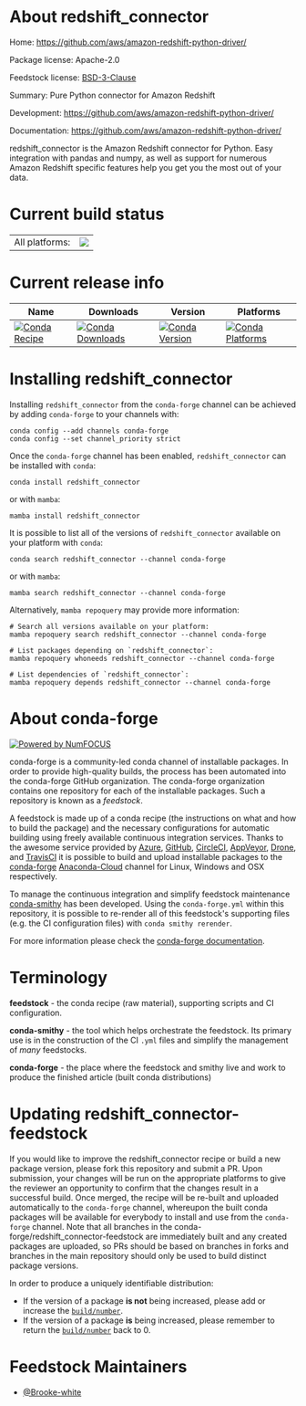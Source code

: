 About redshift_connector
========================

Home: https://github.com/aws/amazon-redshift-python-driver/

Package license: Apache-2.0

Feedstock license: [BSD-3-Clause](https://github.com/conda-forge/redshift_connector-feedstock/blob/main/LICENSE.txt)

Summary: Pure Python connector for Amazon Redshift

Development: https://github.com/aws/amazon-redshift-python-driver/

Documentation: https://github.com/aws/amazon-redshift-python-driver/

redshift_connector is the Amazon Redshift connector for Python. Easy integration with
pandas and numpy, as well as support for numerous Amazon Redshift specific features
help you get you the most out of your data.


Current build status
====================


<table><tr><td>All platforms:</td>
    <td>
      <a href="https://dev.azure.com/conda-forge/feedstock-builds/_build/latest?definitionId=11479&branchName=main">
        <img src="https://dev.azure.com/conda-forge/feedstock-builds/_apis/build/status/redshift_connector-feedstock?branchName=main">
      </a>
    </td>
  </tr>
</table>

Current release info
====================

| Name | Downloads | Version | Platforms |
| --- | --- | --- | --- |
| [![Conda Recipe](https://img.shields.io/badge/recipe-redshift_connector-green.svg)](https://anaconda.org/conda-forge/redshift_connector) | [![Conda Downloads](https://img.shields.io/conda/dn/conda-forge/redshift_connector.svg)](https://anaconda.org/conda-forge/redshift_connector) | [![Conda Version](https://img.shields.io/conda/vn/conda-forge/redshift_connector.svg)](https://anaconda.org/conda-forge/redshift_connector) | [![Conda Platforms](https://img.shields.io/conda/pn/conda-forge/redshift_connector.svg)](https://anaconda.org/conda-forge/redshift_connector) |

Installing redshift_connector
=============================

Installing `redshift_connector` from the `conda-forge` channel can be achieved by adding `conda-forge` to your channels with:

```
conda config --add channels conda-forge
conda config --set channel_priority strict
```

Once the `conda-forge` channel has been enabled, `redshift_connector` can be installed with `conda`:

```
conda install redshift_connector
```

or with `mamba`:

```
mamba install redshift_connector
```

It is possible to list all of the versions of `redshift_connector` available on your platform with `conda`:

```
conda search redshift_connector --channel conda-forge
```

or with `mamba`:

```
mamba search redshift_connector --channel conda-forge
```

Alternatively, `mamba repoquery` may provide more information:

```
# Search all versions available on your platform:
mamba repoquery search redshift_connector --channel conda-forge

# List packages depending on `redshift_connector`:
mamba repoquery whoneeds redshift_connector --channel conda-forge

# List dependencies of `redshift_connector`:
mamba repoquery depends redshift_connector --channel conda-forge
```


About conda-forge
=================

[![Powered by
NumFOCUS](https://img.shields.io/badge/powered%20by-NumFOCUS-orange.svg?style=flat&colorA=E1523D&colorB=007D8A)](https://numfocus.org)

conda-forge is a community-led conda channel of installable packages.
In order to provide high-quality builds, the process has been automated into the
conda-forge GitHub organization. The conda-forge organization contains one repository
for each of the installable packages. Such a repository is known as a *feedstock*.

A feedstock is made up of a conda recipe (the instructions on what and how to build
the package) and the necessary configurations for automatic building using freely
available continuous integration services. Thanks to the awesome service provided by
[Azure](https://azure.microsoft.com/en-us/services/devops/), [GitHub](https://github.com/),
[CircleCI](https://circleci.com/), [AppVeyor](https://www.appveyor.com/),
[Drone](https://cloud.drone.io/welcome), and [TravisCI](https://travis-ci.com/)
it is possible to build and upload installable packages to the
[conda-forge](https://anaconda.org/conda-forge) [Anaconda-Cloud](https://anaconda.org/)
channel for Linux, Windows and OSX respectively.

To manage the continuous integration and simplify feedstock maintenance
[conda-smithy](https://github.com/conda-forge/conda-smithy) has been developed.
Using the ``conda-forge.yml`` within this repository, it is possible to re-render all of
this feedstock's supporting files (e.g. the CI configuration files) with ``conda smithy rerender``.

For more information please check the [conda-forge documentation](https://conda-forge.org/docs/).

Terminology
===========

**feedstock** - the conda recipe (raw material), supporting scripts and CI configuration.

**conda-smithy** - the tool which helps orchestrate the feedstock.
                   Its primary use is in the construction of the CI ``.yml`` files
                   and simplify the management of *many* feedstocks.

**conda-forge** - the place where the feedstock and smithy live and work to
                  produce the finished article (built conda distributions)


Updating redshift_connector-feedstock
=====================================

If you would like to improve the redshift_connector recipe or build a new
package version, please fork this repository and submit a PR. Upon submission,
your changes will be run on the appropriate platforms to give the reviewer an
opportunity to confirm that the changes result in a successful build. Once
merged, the recipe will be re-built and uploaded automatically to the
`conda-forge` channel, whereupon the built conda packages will be available for
everybody to install and use from the `conda-forge` channel.
Note that all branches in the conda-forge/redshift_connector-feedstock are
immediately built and any created packages are uploaded, so PRs should be based
on branches in forks and branches in the main repository should only be used to
build distinct package versions.

In order to produce a uniquely identifiable distribution:
 * If the version of a package **is not** being increased, please add or increase
   the [``build/number``](https://docs.conda.io/projects/conda-build/en/latest/resources/define-metadata.html#build-number-and-string).
 * If the version of a package **is** being increased, please remember to return
   the [``build/number``](https://docs.conda.io/projects/conda-build/en/latest/resources/define-metadata.html#build-number-and-string)
   back to 0.

Feedstock Maintainers
=====================

* [@Brooke-white](https://github.com/Brooke-white/)

